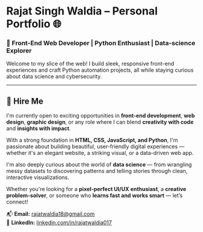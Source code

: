 # Rajat Singh Waldia – Personal Portfolio 🌐

### 🎯 Front-End Web Developer | Python Enthusiast | Data-science Explorer

Welcome to my slice of the web! I build sleek, responsive front-end experiences and craft Python automation projects, all while staying curious about data science and cybersecurity.

---

## 💼 Hire Me

I'm currently open to exciting opportunities in **front-end development**, **web design**, **graphic design**, or any role where I can blend **creativity with code** and **insights with impact**.

With a strong foundation in **HTML, CSS, JavaScript, and Python**, I'm passionate about building beautiful, user-friendly digital experiences — whether it's an elegant website, a striking visual, or a data-driven web app.

I'm also deeply curious about the world of **data science** — from wrangling messy datasets to discovering patterns and telling stories through clean, interactive visualizations.

Whether you're looking for a **pixel-perfect UI/UX enthusiast**, a **creative problem-solver**, or someone who **learns fast and works smart** — let’s connect!

📬 **Email:** [rajatwaldia18@gmail.com](mailto:rajatwaldia18@gmail.com)  
🔗 **LinkedIn:** [linkedin.com/in/rajatwaldia017](https://linkedin.com/in/rajatwaldia017)



